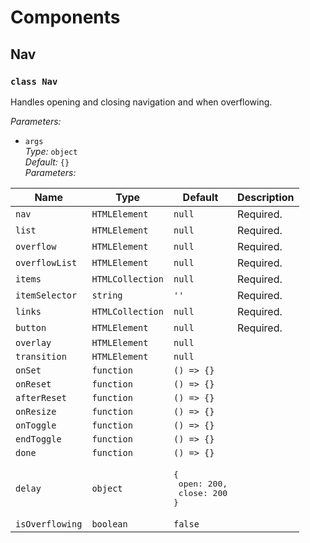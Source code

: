 # Components

## Nav

### `class Nav`

Handles opening and closing navigation and when overflowing.

_Parameters:_

* `args`  
_Type:_ `object`  
_Default:_ `{}`  
_Parameters:_

| Name | Type | Default | Description
|--|--|--|--|
| `nav` | `HTMLElement` | `null` | Required.
| `list` | `HTMLElement` | `null` | Required.
| `overflow` | `HTMLElement` | `null` | Required.
| `overflowList` | `HTMLElement` | `null` | Required.
| `items` | `HTMLCollection` | `null` | Required.
| `itemSelector` | `string` | `''` | Required.
| `links` | `HTMLCollection` | `null` | Required.
| `button` | `HTMLElement` | `null` | Required.
| `overlay` | `HTMLElement` | `null` |
| `transition` | `HTMLElement` | `null` |
| `onSet` | `function` | `() => {}` |
| `onReset` | `function` | `() => {}` |
| `afterReset` | `function` | `() => {}` |
| `onResize` | `function` | `() => {}` |
| `onToggle` | `function` | `() => {}` |
| `endToggle` | `function` | `() => {}` |
| `done` | `function` | `() => {}` |
| `delay` | `object` | <pre lang="js">{<br>&nbsp;open: 200,<br>&nbsp;close: 200<br>}</pre> |
| `isOverflowing` | `boolean` | `false` |
